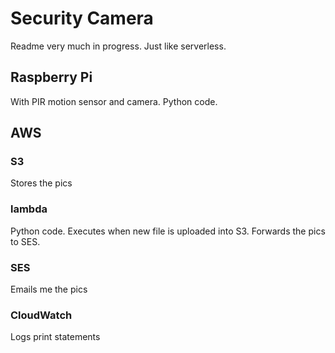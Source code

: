 # Security Camera

Readme very much in progress. Just like serverless.

## Raspberry Pi

With PIR motion sensor and camera. Python code.

## AWS

### S3

Stores the pics

### lambda

Python code. Executes when new file is uploaded into S3. Forwards the pics to SES.

### SES

Emails me the pics

### CloudWatch

Logs print statements
